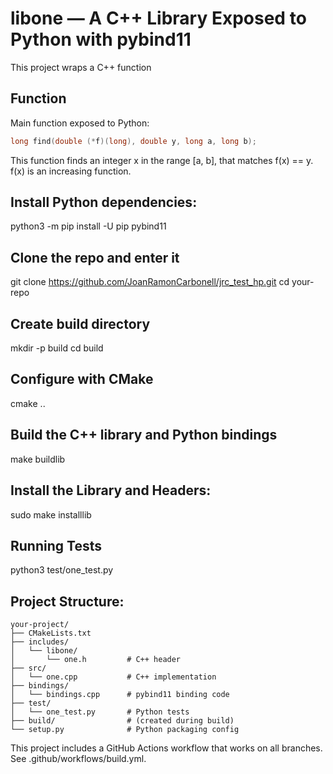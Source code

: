 # libone — A C++ Library Exposed to Python with pybind11

This project wraps a C++ function

## Function

Main function exposed to Python:

```cpp
long find(double (*f)(long), double y, long a, long b);
```

This function finds an integer x in the range [a, b], that matches f(x) == y.
f(x) is an increasing function.

## Install Python dependencies:
python3 -m pip install -U pip pybind11

## Clone the repo and enter it
git clone https://github.com/JoanRamonCarbonell/jrc_test_hp.git
cd your-repo

## Create build directory
mkdir -p build
cd build

## Configure with CMake
cmake ..

## Build the C++ library and Python bindings
make buildlib

## Install the Library and Headers:
sudo make installlib

## Running Tests
python3 test/one_test.py


## Project Structure:
```
your-project/
├── CMakeLists.txt
├── includes/
│   └── libone/
│       └── one.h         # C++ header
├── src/
│   └── one.cpp           # C++ implementation
├── bindings/
│   └── bindings.cpp      # pybind11 binding code
├── test/
│   └── one_test.py       # Python tests
├── build/                # (created during build)
└── setup.py              # Python packaging config
```


This project includes a GitHub Actions workflow that works on all branches.
See .github/workflows/build.yml.


